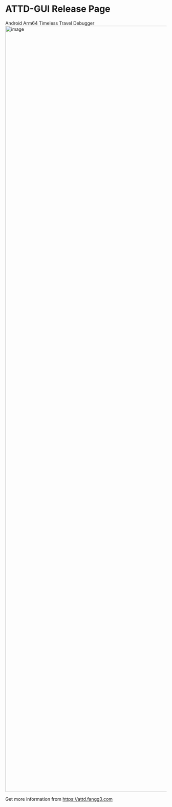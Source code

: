 # ATTD-GUI Release Page
Android Arm64 Timeless Travel Debugger
<img width="3722" height="2392" alt="image" src="https://github.com/user-attachments/assets/ceeb8689-1539-452d-9d5d-3b98ba610f77" />

Get more information from https://attd.fangg3.com